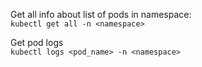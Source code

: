 Get all info about list of pods in namespace:  
`kubectl get all -n <namespace>`

Get pod logs  
`kubectl logs <pod_name> -n <namespace>`
